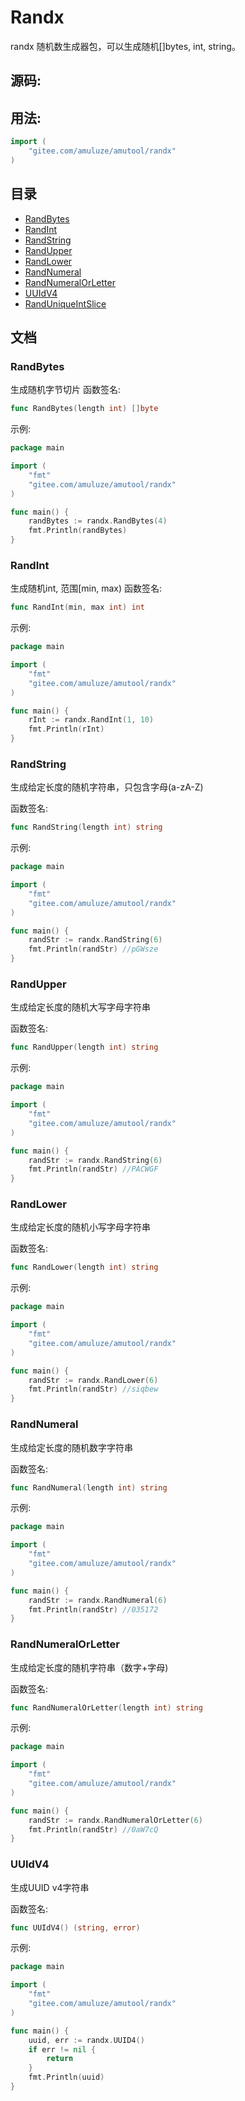 # Randx

randx 随机数生成器包，可以生成随机[]bytes, int, string。

## 源码:


## 用法:

```go
import (
    "gitee.com/amuluze/amutool/randx"
)
```

## 目录

-   [RandBytes](#RandBytes)
-   [RandInt](#RandInt)
-   [RandString](#RandString)
-   [RandUpper](#RandUpper)
-   [RandLower](#RandLower)
-   [RandNumeral](#RandNumeral)
-   [RandNumeralOrLetter](#RandNumeralOrLetter)
-   [UUIdV4](#UUIdV4)
-   [RandUniqueIntSlice](#RandUniqueIntSlice)


## 文档

### RandBytes
生成随机字节切片
函数签名:
```go
func RandBytes(length int) []byte
```
示例:
```go
package main

import (
    "fmt"
	"gitee.com/amuluze/amutool/randx"
)

func main() {
    randBytes := randx.RandBytes(4)
    fmt.Println(randBytes)
}
```

### RandInt

生成随机int, 范围[min, max)
函数签名:
```go
func RandInt(min, max int) int
```

示例:

```go
package main

import (
    "fmt"
	"gitee.com/amuluze/amutool/randx"
)

func main() {
    rInt := randx.RandInt(1, 10)
    fmt.Println(rInt)
}
```

### RandString

生成给定长度的随机字符串，只包含字母(a-zA-Z)

函数签名:

```go
func RandString(length int) string
```

示例:

```go
package main

import (
    "fmt"
	"gitee.com/amuluze/amutool/randx"
)

func main() {
    randStr := randx.RandString(6)
    fmt.Println(randStr) //pGWsze
}
```

### RandUpper

生成给定长度的随机大写字母字符串

函数签名:

```go
func RandUpper(length int) string
```

示例:

```go
package main

import (
    "fmt"
	"gitee.com/amuluze/amutool/randx"
)

func main() {
    randStr := randx.RandString(6)
    fmt.Println(randStr) //PACWGF
}
```

### RandLower

生成给定长度的随机小写字母字符串

函数签名:

```go
func RandLower(length int) string
```

示例:

```go
package main

import (
    "fmt"
	"gitee.com/amuluze/amutool/randx"
)

func main() {
    randStr := randx.RandLower(6)
    fmt.Println(randStr) //siqbew
}
```

### RandNumeral

生成给定长度的随机数字字符串

函数签名:

```go
func RandNumeral(length int) string
```

示例:

```go
package main

import (
    "fmt"
	"gitee.com/amuluze/amutool/randx"
)

func main() {
    randStr := randx.RandNumeral(6)
    fmt.Println(randStr) //035172
}
```

### RandNumeralOrLetter

生成给定长度的随机字符串（数字+字母)

函数签名:

```go
func RandNumeralOrLetter(length int) string
```

示例:

```go
package main

import (
    "fmt"
	"gitee.com/amuluze/amutool/randx"
)

func main() {
    randStr := randx.RandNumeralOrLetter(6)
    fmt.Println(randStr) //0aW7cQ
}
```

### UUIdV4

生成UUID v4字符串

函数签名:

```go
func UUIdV4() (string, error)
```

示例:

```go
package main

import (
    "fmt"
	"gitee.com/amuluze/amutool/randx"
)

func main() {
    uuid, err := randx.UUID4()
    if err != nil {
        return
    }
    fmt.Println(uuid)
}
```

